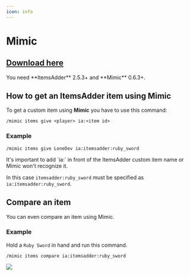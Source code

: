 ```yaml
---
icon: info
---
```


# Mimic

## [Download here](https://github.com/EndlessCodeGroup/Mimic)


<Warning>
You need **ItemsAdder** 2.5.3+ and **Mimic** 0.6.3+.
</Warning>


## How to get an ItemsAdder item using Mimic

To get a custom item using **Mimic** you have to use this command:

`/mimic items give <player> ia:<item id>`

### Example

`/mimic items give LoneDev ia:itemsadder:ruby_sword`


<Warning>
It's important to add `ia:` in front of the ItemsAdder custom item name or Mimic won't recognize it.

In this case `itemsadder:ruby_sword` must be specified as `ia:itemsadder:ruby_sword`.
</Warning>


## Compare an item

You can even compare an item using Mimic.

### Example

Hold a `Ruby Sword` in hand and run this command.

`/mimic items compare ia:itemsadder:ruby_sword`

![](<../../.gitbook/assets/image (96).png>)